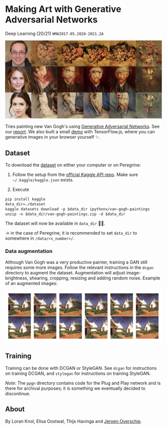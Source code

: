 # Making Art with Generative Adversarial Networks
Deep Learning (20/21) `WMAI017-05.2020-2021.2A`

![example generated images](report/img/morphing.png)

Tries painting new Van Gogh's using [Generative Adversarial Networks](https://arxiv.org/abs/1406.2661). See our [report](<Making Art with Generative Adversarial Networks.pdf>). We also built a small [demo](https://dunnkers.com/generative-adversarial-networks) with TensorFlow.js, where you can generative images in your browser yourself ✨.

## Dataset
To download the [dataset](https://www.kaggle.com/ipythonx/van-gogh-paintings) on either your computer or on Peregrine:

1. Follow the setup from the [official Kaggle API repo](https://github.com/Kaggle/kaggle-api#api-credentials). Make sure `~/.kaggle/kaggle.json` exists.

2. Execute

```shell
pip install kaggle
data_dir=./dataset
kaggle datasets download -p $data_dir ipythonx/van-gogh-paintings
unzip -n $data_dir/van-gogh-paintings.zip -d $data_dir
```

The dataset will now be available in `data_dir` 💪🏻.

→ in the case of Peregrine, it is recommended to set `data_dir` to somewhere in `/data/<s_number>/`.

### Data augmentation
Although Van Gogh was a very productive painter, training a GAN still requires some more images. Follow the relevant instructions in the `dcgan` directory to augment the dataset. Augmentation will adjust image- brightness, shearing, cropping, resizing and adding random noise. Example of an augmented images:

![augmentations](report/img/data_aug/all.png)

## Training
Training can be done with DCGAN or StyleGAN. See `dcgan` for instructions on training DCGAN, and `stylegan` for instructions on training StyleGAN.

_Note_: The `ppgn` directory contains code for the Plug and Play network and is there for archival purposes; it is something we eventually decided to discontinue.

## About
By Loran Knol, Elisa Oostwal, Thijs Havinga and [Jeroen Overschie](https://dunnkers.com).
